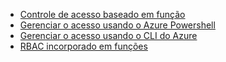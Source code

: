 - [Controle de acesso baseado em função](../articles/active-directory/role-based-access-control-configure.md)
- [Gerenciar o acesso usando o Azure Powershell](../articles/active-directory/role-based-access-control-manage-access-powershell.md)
- [Gerenciar o acesso usando o CLI do Azure](../articles/active-directory/role-based-access-control-manage-access-azure-cli.md)
- [RBAC incorporado em funções](../articles/active-directory/role-based-access-built-in-roles.md)

<!---HONumber=AcomDC_0302_2016-->